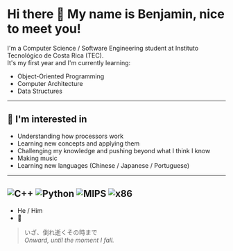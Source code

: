 # Hi there 👋 My name is Benjamin, nice to meet you!

I'm a Computer Science / Software Engineering student at Instituto Tecnológico de Costa Rica (TEC).  
It's my first year and I'm currently learning:

- Object-Oriented Programming  
- Computer Architecture  
- Data Structures  

---

## 🌱 I'm interested in
- Understanding how processors work 
- Learning new concepts and applying them  
- Challenging my knowledge and pushing beyond what I think I know
- Making music 
- Learning new languages (Chinese / Japanese / Portuguese)  

---
![C++](https://img.shields.io/badge/C++-blue?style=flat-square)
![Python](https://img.shields.io/badge/Python-yellow?style=flat-square)
![MIPS](https://img.shields.io/badge/MIPS-%23FF6347?style=flat&logo=assembly)
![x86](https://img.shields.io/badge/x86-%2300BFFF?style=flat&logo=assembly)
---
- He / Him
- 🐾

> いざ、倒れ逝くその時まで  
> *Onward, until the moment I fall.*
